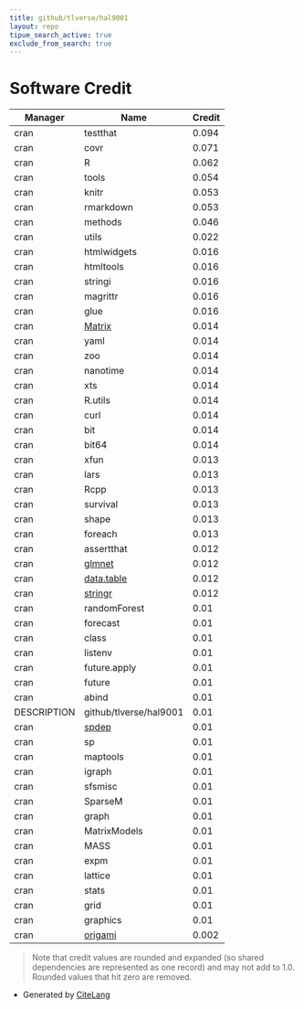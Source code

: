```yaml
---
title: github/tlverse/hal9001
layout: repo
tipue_search_active: true
exclude_from_search: true
---
```

# Software Credit

|Manager|Name|Credit|
|-------|----|------|
|cran|testthat|0.094|
|cran|covr|0.071|
|cran|R|0.062|
|cran|tools|0.054|
|cran|knitr|0.053|
|cran|rmarkdown|0.053|
|cran|methods|0.046|
|cran|utils|0.022|
|cran|htmlwidgets|0.016|
|cran|htmltools|0.016|
|cran|stringi|0.016|
|cran|magrittr|0.016|
|cran|glue|0.016|
|cran|[Matrix](http://Matrix.R-forge.R-project.org/)|0.014|
|cran|yaml|0.014|
|cran|zoo|0.014|
|cran|nanotime|0.014|
|cran|xts|0.014|
|cran|R.utils|0.014|
|cran|curl|0.014|
|cran|bit|0.014|
|cran|bit64|0.014|
|cran|xfun|0.013|
|cran|lars|0.013|
|cran|Rcpp|0.013|
|cran|survival|0.013|
|cran|shape|0.013|
|cran|foreach|0.013|
|cran|assertthat|0.012|
|cran|[glmnet](https://glmnet.stanford.edu)|0.012|
|cran|[data.table](https://r-datatable.com)|0.012|
|cran|[stringr](http://stringr.tidyverse.org)|0.012|
|cran|randomForest|0.01|
|cran|forecast|0.01|
|cran|class|0.01|
|cran|listenv|0.01|
|cran|future.apply|0.01|
|cran|future|0.01|
|cran|abind|0.01|
|DESCRIPTION|github/tlverse/hal9001|0.01|
|cran|[spdep](https://github.com/r-spatial/spdep/)|0.01|
|cran|sp|0.01|
|cran|maptools|0.01|
|cran|igraph|0.01|
|cran|sfsmisc|0.01|
|cran|SparseM|0.01|
|cran|graph|0.01|
|cran|MatrixModels|0.01|
|cran|MASS|0.01|
|cran|expm|0.01|
|cran|lattice|0.01|
|cran|stats|0.01|
|cran|grid|0.01|
|cran|graphics|0.01|
|cran|[origami](https://tlverse.org/origami/)|0.002|


> Note that credit values are rounded and expanded (so shared dependencies are represented as one record) and may not add to 1.0. Rounded values that hit zero are removed.


- Generated by [CiteLang](https://github.com/vsoch/citelang)
